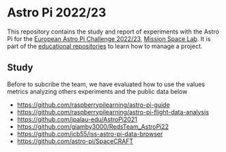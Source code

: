 # Astro Pi 2022/23

This repository contains the study and report of experiments with the Astro Pi for the [European Astro Pi Challenge 2022/23](https://astro-pi.org/), [Mission Space Lab](https://astro-pi.org/mission-space-lab/).
It is part of the [educational repositories](https://github.com/pandle/materials) to learn how to manage a project.

## Study

Before to subcribe the team, we have evaluated how to use the values metrics analyzing others experiments and the public data below
* https://github.com/raspberrypilearning/astro-pi-guide
* https://github.com/raspberrypilearning/astro-pi-flight-data-analysis
* https://github.com/jpalau-edu/AstroPi2021
* https://github.com/giamby3000/RedsTeam_AstroPi22
* https://github.com/jcb55/iss-astro-pi-data-browser
* https://github.com/astro-pi/SpaceCRAFT
